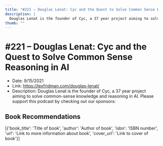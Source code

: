 ```yaml
---
title: "#221 – Douglas Lenat: Cyc and the Quest to Solve Common Sense Reasoning in AI"
description: |
  Douglas Lenat is the founder of Cyc, a 37 year project aiming to solve common-sense knowledge and reasoning in AI. Please support this podcast by checking out our sponsors:"
thumb: ""
---
```


# #221 – Douglas Lenat: Cyc and the Quest to Solve Common Sense Reasoning in AI

  - Date: 9/15/2021
  - Link: https://lexfridman.com/douglas-lenat/
  - Description: Douglas Lenat is the founder of Cyc, a 37 year project aiming to solve common-sense knowledge and reasoning in AI. Please support this podcast by checking out our sponsors:

## Book Recommendations

[{'book_title': 'Title of book', 'author': 'Author of book', 'isbn': 'ISBN number', 'url': 'Link to more information about book', 'cover_url': 'Link to cover of book'}]